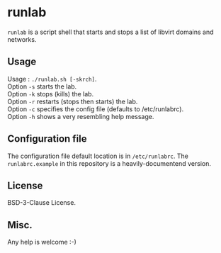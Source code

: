 # runlab

`runlab` is a script shell that starts and stops a list of libvirt domains and networks.

## Usage

Usage : `./runlab.sh [-skrch]`.  
Option `-s` starts the lab.  
Option `-k` stops (kills) the lab.  
Option `-r` restarts (stops then starts) the lab.  
Option `-c` specifies the config file (defaults to /etc/runlabrc).  
Option `-h` shows a very resembling help message.

## Configuration file

The configuration file default location is in `/etc/runlabrc`.
The `runlabrc.example` in this repository is a heavily-documentend version.

## License

BSD-3-Clause License.

## Misc.

Any help is welcome :-)
